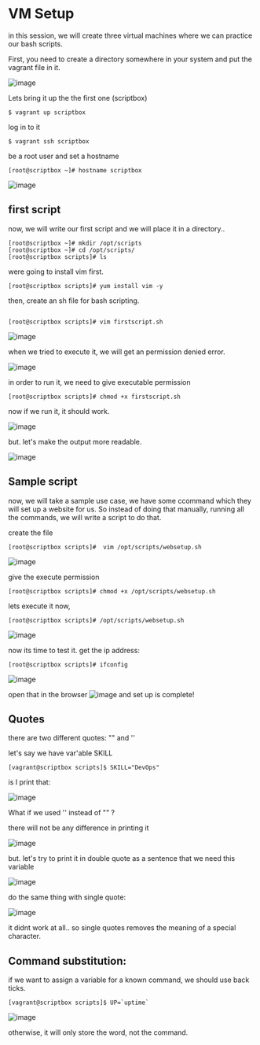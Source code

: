 # VM Setup

in this session, we will create three virtual machines where we can practice our bash scripts.

First, you need to create a directory somewhere in your system and put the vagrant file in it.

![image](https://github.com/bengisugelin/DevOps/assets/113550043/5c905eba-a820-4f9c-8ca6-34c5d8f7e172)

Lets bring it up the the first one (scriptbox)

```
$ vagrant up scriptbox
```

log in to it
```
$ vagrant ssh scriptbox
```

be a root user and set a hostname
```
[root@scriptbox ~]# hostname scriptbox
```

![image](https://github.com/bengisugelin/DevOps/assets/113550043/4456b24a-2654-46d6-ac7a-1f2800f6e15c)

## first script
now, we will write our first script and we will place it in a directory..

```
[root@scriptbox ~]# mkdir /opt/scripts
[root@scriptbox ~]# cd /opt/scripts/
[root@scriptbox scripts]# ls
```

were going to install vim first.

```
[root@scriptbox scripts]# yum install vim -y
```
then, create an sh file for bash scripting.
```

[root@scriptbox scripts]# vim firstscript.sh
```
![image](https://github.com/bengisugelin/DevOps/assets/113550043/6c87b2a9-0fed-493b-96f6-5e87b09a266e)

when we tried to execute it, we will get an permission denied error.

![image](https://github.com/bengisugelin/DevOps/assets/113550043/cd4c6e7c-8d7e-4447-8eaf-72f2f5a83e8f)

in order to run it, we need to give executable permission

```
[root@scriptbox scripts]# chmod +x firstscript.sh
```
now if we run it, it should work.

![image](https://github.com/bengisugelin/DevOps/assets/113550043/6c7f1991-ca11-4090-976c-16cb7faf3b05)

but. let's make the output more readable.

![image](https://github.com/bengisugelin/DevOps/assets/113550043/1300ec8f-a8e7-4851-ba4e-69f17a410a6f)


## Sample script

now, we will take a sample use case, we have some ccommand which they will set up a website for us. So instead of doing that manually, running all the commands, we will write a script to do that.

create the file
```
[root@scriptbox scripts]#  vim /opt/scripts/websetup.sh
```

![image](https://github.com/bengisugelin/DevOps/assets/113550043/661038cc-548f-41da-8136-4c70a0553c40)

give the execute permission
```
[root@scriptbox scripts]# chmod +x /opt/scripts/websetup.sh
```

lets execute it now,

```
[root@scriptbox scripts]# /opt/scripts/websetup.sh
```
![image](https://github.com/bengisugelin/DevOps/assets/113550043/20a29c95-d18b-4897-866a-559c3a6bfea7)

now its time to test it. get the ip address:
```
[root@scriptbox scripts]# ifconfig
```
![image](https://github.com/bengisugelin/DevOps/assets/113550043/bc07fb9b-2d07-4fbb-a6ec-4f1544a6a882)

open that in the browser
![image](https://github.com/bengisugelin/DevOps/assets/113550043/0949f223-5868-4c18-9c73-5dd83d5e4738)
and set up is complete!

## Quotes

there are two different quotes: "" and ''

let's say we have var'able SKILL

```
[vagrant@scriptbox scripts]$ SKILL="DevOps"
```

is I print that:

![image](https://github.com/bengisugelin/DevOps/assets/113550043/20dc99f0-e2c8-45d0-a5f4-4b45c887b3fe)

What if we used '' instead of "" ?

there will not be any difference in printing it

![image](https://github.com/bengisugelin/DevOps/assets/113550043/2bf8db22-5d16-4c8a-87b1-d88f6c115ddd)

but. let's try to print it in double quote as a sentence that we need this variable

![image](https://github.com/bengisugelin/DevOps/assets/113550043/35cd98ca-790d-442a-8a0d-aeadbb83b0a1)

do the same thing with single quote:

![image](https://github.com/bengisugelin/DevOps/assets/113550043/ad7c9632-76b0-43b0-a63e-c345a4a6c6b1)

it didnt work at all.. so single quotes removes the meaning of a special character.


## Command substitution:

if we want to assign a variable for a known command, we should use back ticks.
```
[vagrant@scriptbox scripts]$ UP=`uptime`
```
![image](https://github.com/bengisugelin/DevOps/assets/113550043/3d2dcf97-9265-44f9-aa6a-90941c494543)

otherwise, it will only store the word, not the command.




